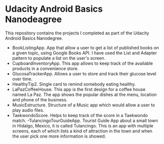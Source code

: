 # Udacity Android Basics Nanodeagree

This repository contains the projects I completed as part of the Udacity Android Basics Nanodegree.

- BookListingApp. App that allow a user to get a list of published books on a given topic, using Google Books API. I have used the List and Adapter pattern to populate a list on the user's screen.
- CupboardInventoryApp. This app allows to keep track of the available products in a convenience store.
- GlucosaTrackerApp. Allows a user to store and track their glucose level over time.
- HealthyTip2. Single card to remind somebody eating healthy.
- LaPazCoffeeHouse. This app is the first design for a coffee house named La Paz. The app shows the popular dishes at the menu, location and phone of the business.
- MusicEstructure. Structure of a Music app which would allow a user to play audio files.
- TaekwondoScore. Helps to keep track of the score in a Taekwondo match.
  -TulancingoTourGuideApp. Tourist Guide App about a small town in Hidalgo, Mexico, it is called Tulancingo. This is an app with multiple screens, each of which lists a kind of attraction in the town and when the user pick one more information is showed.
